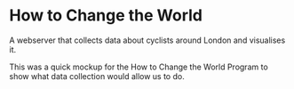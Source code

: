 # How to Change the World

A webserver that collects data about cyclists around London and visualises it.

This was a quick mockup for the How to Change the World Program to show what data collection would allow us to do.
